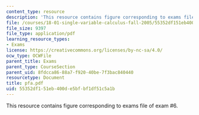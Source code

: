 ```yaml
---
content_type: resource
description: 'This resource contains figure corresponding to exams file of exam #6.'
file: /courses/18-01-single-variable-calculus-fall-2005/55352df151eb400de5bfbf1df51c5a1b_pfa.pdf
file_size: 9397
file_type: application/pdf
learning_resource_types:
- Exams
license: https://creativecommons.org/licenses/by-nc-sa/4.0/
ocw_type: OCWFile
parent_title: Exams
parent_type: CourseSection
parent_uid: 8fdcca86-88a7-f920-40be-7f3bac840440
resourcetype: Document
title: pfa.pdf
uid: 55352df1-51eb-400d-e5bf-bf1df51c5a1b
---
```

This resource contains figure corresponding to exams file of exam #6.